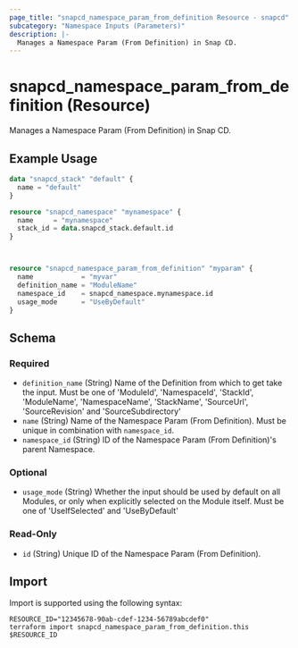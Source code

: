 ```yaml
---
page_title: "snapcd_namespace_param_from_definition Resource - snapcd"
subcategory: "Namespace Inputs (Parameters)"
description: |-
  Manages a Namespace Param (From Definition) in Snap CD.
---
```


# snapcd_namespace_param_from_definition (Resource)

Manages a Namespace Param (From Definition) in Snap CD.


## Example Usage

```terraform
data "snapcd_stack" "default" {
  name = "default"
}

resource "snapcd_namespace" "mynamespace" {
  name     = "mynamespace"
  stack_id = data.snapcd_stack.default.id
}



resource "snapcd_namespace_param_from_definition" "myparam" {
  name            = "myvar"
  definition_name = "ModuleName"
  namespace_id    = snapcd_namespace.mynamespace.id
  usage_mode      = "UseByDefault"
}
```

<!-- schema generated by tfplugindocs -->
## Schema

### Required

- `definition_name` (String) Name of the Definition from which to get take the input. Must be one of 'ModuleId', 'NamespaceId', 'StackId', 'ModuleName', 'NamespaceName', 'StackName', 'SourceUrl', 'SourceRevision' and 'SourceSubdirectory'
- `name` (String) Name of the Namespace Param (From Definition).  Must be unique in combination with `namespace_id`.
- `namespace_id` (String) ID of the Namespace Param (From Definition)'s parent Namespace.

### Optional

- `usage_mode` (String) Whether the input should be used by default on all Modules, or only when explicitly selected on the Module itself. Must be one of 'UseIfSelected' and 'UseByDefault'

### Read-Only

- `id` (String) Unique ID of the Namespace Param (From Definition).

## Import

Import is supported using the following syntax:

```shell
RESOURCE_ID="12345678-90ab-cdef-1234-56789abcdef0"
terraform import snapcd_namespace_param_from_definition.this $RESOURCE_ID
```
